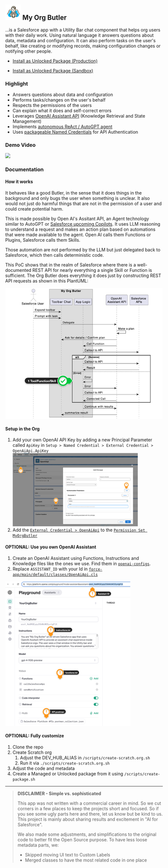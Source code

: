 ## <img src="resources/logo.png" width="50"/> My Org Butler

...is a Salesforce app with a Utility Bar chat component that helps org users with their daily work. Using natural language it answers questions about data, metadata and configuration. It can also perform tasks on the user's behalf, like creating or modifying records, making configuration changes or notifying other people.

- [Install as Unlocked Package (Production)](https://login.salesforce.com/packaging/installPackage.apexp?p0=04tVI0000002hGzYAI)

- [Install as Unlocked Package (Sandbox)](https://test.salesforce.com/packaging/installPackage.apexp?p0=04tVI0000002hGzYAI)

### Highlight

- Answers questions about data and configuration
- Performs tasks/changes on the user's behalf
- Respects the permissions of the users
- Can explain what it does and self-correct errors
- Leverages [OpenAI Assistant API](https://platform.openai.com/docs/assistants/overview) (Knowledge Retrieval and State Management)
- Implements [autonomous ReAct / AutoGPT agent](https://arxiv.org/pdf/2210.03629.pdf)
- Uses [packageable Named Credentials](/Users/rsoesemann/dev/aquivalabs-open-source/my-org-butler/force-app/main/default/namedCredentials/OpenAiApi.namedCredential-meta.xml) for API Authentication

### Demo Video

[![](http://img.youtube.com/vi/fcNnBZFvQHc/hqdefault.jpg)](https://youtu.be/fcNnBZFvQHc "")

### Documentation

#### How it works

It behaves like a good Butler, in the sense that it does things in the background and only bugs the user when something is unclear. It also would not just do harmful things that are not in the permission of a user and could create potential harm.

This is made possible by Open AI's Assitant API, an Agent technology similar to AutoGPT or [Salesforce upcoming Copilots](https://salesforce.vidyard.com/watch/rZYjTDQ956yQ8sCcE879dV). It uses LLM reasoning to understand a request and makes an action plan based on automations that were made available to the agent. Open AI calls them Functions or Plugins, Salesforce calls them Skills.

Those automation are not performed by the LLM but just delegated back to Salesforce, which then calls deterministic code.

This PoC shows that in the realm of Salesforce where there is a well-documented REST API for nearly everything a single Skill or Function is sufficient. The Org Butler does everything it does just by constructing REST API requests as shown in this PlantUML:

![](/resources/plantuml.png)

#### Setup in the Org
1. Add your own OpenAI API Key by adding a new Principal Parameter called `ApiKey` in `Setup > Named Credential > External Credential > OpenAiApi.ApiKey` <img src="resources/apikey.png" width="400" />
1. Add the [`External Credential > OpenAiApi`](force-app/main/default/externalCredentials/OpenAiApi.externalCredential-meta.xml) to the [`Permission Set MyOrgButler`](force-app/main/default/permissionsets/User.permissionset-meta.xml)

#### OPTIONAL: Use you own OpenAI Assistant
1. Create an OpenAI Assistant using Functions, Instructions and Knowledge files like the ones we use. Find them in [`openai-configs`](openai-configs).
1. Replace `ASSISTANT_ID` with your Id in [`force-app/main/default/classes/OpenAiApi.cls`](force-app/main/default/classes/MyOrgButler.cls#L3)
<img src="resources/assistant-setup.png" width="400" />

#### OPTIONAL: Fully customize

1. Clone the repo
1. Create Scratch org
    1. Adjust the DEV_HUB_ALIAS in `/scripts/create-scratch.org.sh`
    1. Run it via `./scripts/create-scratch.org.sh`
1. Adjust the code and metadata    
1. Create a Managed or Unlocked package from it using `/scripts/create-package.sh`

---
> __DISCLAIMER - Simple vs. sophisticated__
>
> This app was not written with a commercial career in mind. So we cut corners in a few places to keep the projects short and focused. So if you see some ugly parts here 
> and there, let us know but be kind to us. This project is mainly about sharing 
> results and excitement in "AI for Salesforce".
>
> We also made some adjustments, and simplifications to the original code to better 
> fit the Open Source purpose. To have less loose metadata parts, we:
>
> - Skipped moving UI text to Custom Labels
> - Merged classes to have the most related code in one place
>